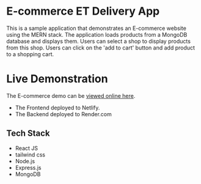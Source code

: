 # E-commerce ET Delivery App

This is a sample application that demonstrates an E-commerce website using the MERN stack. The application loads products from a MongoDB database and displays them. Users can select a shop to display products from this shop. Users can click on the 'add to cart' button and add product to a shopping cart.

# Live Demonstration

The E-commerce demo can be [viewed online here](https://address.../).

- The Frontend deployed to Netlify.
- The Backend deployed to Render.com

## Tech Stack

- React JS
- tailwind css
- Node.js
- Express.js
- MongoDB
